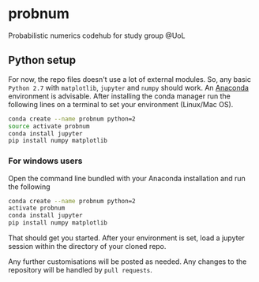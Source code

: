# probnum
Probabilistic numerics codehub for study group @UoL

## Python setup

For now, the repo files doesn't use a lot of external modules. So, any basic `Python 2.7` with `matplotlib`, `jupyter` and `numpy` should work. An [Anaconda](https://anaconda.org/anaconda/python) environment is advisable. After installing the conda manager run the following lines on a terminal to set your environment (Linux/Mac OS). 

```bash
conda create --name probnum python=2
source activate probnum
conda install jupyter 
pip install numpy matplotlib
```

### For windows users

Open the command line bundled with your Anaconda installation and run the following

```bash
conda create --name probnum python=2
activate probnum
conda install jupyter 
pip install numpy matplotlib
```

That should get you started. After your environment is set, load a jupyter session within the directory of your cloned repo. 

Any further customisations will be posted as needed. Any changes to the repository will be handled by `pull requests`.
